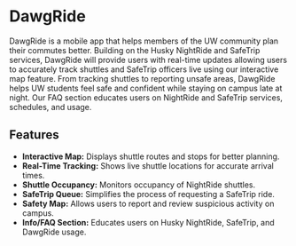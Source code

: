 # DawgRide
DawgRide is a mobile app that helps members of the UW community plan their commutes better. Building on the Husky NightRide and SafeTrip services, DawgRide will provide users with real-time updates allowing users to accurately track shuttles and SafeTrip officers live using our interactive map feature. From tracking shuttles to reporting unsafe areas, DawgRide helps UW students feel safe and confident while staying on campus late at night. Our FAQ section educates users on NightRide and SafeTrip services, schedules, and usage. 

## Features

- **Interactive Map:** Displays shuttle routes and stops for better planning.
- **Real-Time Tracking:** Shows live shuttle locations for accurate arrival times.
- **Shuttle Occupancy:** Monitors occupancy of NightRide shuttles.
- **SafeTrip Queue:** Simplifies the process of requesting a SafeTrip ride.
- **Safety Map:** Allows users to report and review suspicious activity on campus.
- **Info/FAQ Section:** Educates users on Husky NightRide, SafeTrip, and DawgRide usage.
